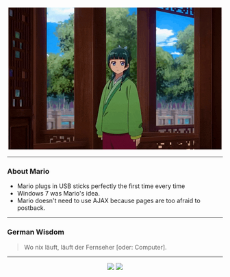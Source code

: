 <p align="center">
  <img src="assets/maomao.gif" />
</p>

---

### About Mario
- Mario plugs in USB sticks perfectly the first time every time
- Windows 7 was Mario's idea.
- Mario doesn't need to use AJAX because pages are too afraid to postback.

---

### German Wisdom
> Wo nix läuft, läuft der Fernseher [oder: Computer].

---

<p align="center">
  <a>
    <img height="180em" src="https://github-readme-stats-eight-theta.vercel.app/api?username=Torfkopp&show_icons=true&theme=dark&include_all_commits=true&count_private=true"/>
  </a>
  <a href="https://github.com/Torfkopp?tab=repositories">
    <img height="180em" src="https://github-readme-stats-eight-theta.vercel.app/api/top-langs/?username=torfkopp&layout=compact&theme=dark&langs_count=8&hide=java"/>
  </a>
</p>
